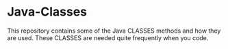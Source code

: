 # Java-Classes

This repository contains some of the Java CLASSES methods and how they are used.
These CLASSES are needed quite frequently when you code.
